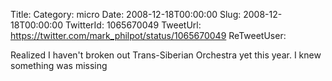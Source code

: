 Title: 
Category: micro
Date: 2008-12-18T00:00:00
Slug: 2008-12-18T00:00:00
TwitterId: 1065670049
TweetUrl: https://twitter.com/mark_philpot/status/1065670049
ReTweetUser: 

Realized I haven't broken out Trans-Siberian Orchestra yet this year. I knew something was missing